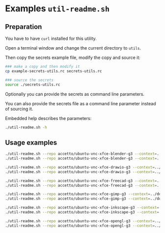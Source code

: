 # Examples `util-readme.sh`

## Preparation

You have to have `curl` installed for this utility.

Open a terminal window and change the current directory to `utils`.

Then copy the secrets example file, modify the copy and source it:

```bash
### make a copy and then modify it
cp example-secrets-utils.rc secrets-utils.rc

### source the secrets
source ./secrets-utils.rc
```

Optionally you can provide the secrets as command line parameters.

You can also provide the secrets file as a command line parameter instead of sourcing it.

Embedded help describes the parameters:

```bash
./util-readme.sh -h
```

## Usage examples

```bash
./util-readme.sh --repo accetto/ubuntu-vnc-xfce-blender-g3 --context=../docker/xfce-blender -- preview
./util-readme.sh --repo accetto/ubuntu-vnc-xfce-blender-g3 --context=../docker/xfce-blender -- publish

./util-readme.sh --repo accetto/ubuntu-vnc-xfce-drawio-g3 --context=../docker/xfce-drawio -- preview
./util-readme.sh --repo accetto/ubuntu-vnc-xfce-drawio-g3 --context=../docker/xfce-drawio -- publish

./util-readme.sh --repo accetto/ubuntu-vnc-xfce-freecad-g3 --context=../docker/xfce-freecad -- preview
./util-readme.sh --repo accetto/ubuntu-vnc-xfce-freecad-g3 --context=../docker/xfce-freecad -- publish

./util-readme.sh --repo accetto/ubuntu-vnc-xfce-gimp-g3 --context=../docker/xfce-gimp -- preview
./util-readme.sh --repo accetto/ubuntu-vnc-xfce-gimp-g3 --context=../docker/xfce-gimp -- publish

./util-readme.sh --repo accetto/ubuntu-vnc-xfce-inkscape-g3 --context=../docker/xfce-inkscape -- preview
./util-readme.sh --repo accetto/ubuntu-vnc-xfce-inkscape-g3 --context=../docker/xfce-inkscape -- publish

./util-readme.sh --repo accetto/ubuntu-vnc-xfce-opengl-g3 --context=../docker/xfce -- preview
./util-readme.sh --repo accetto/ubuntu-vnc-xfce-opengl-g3 --context=../docker/xfce -- publish
```
